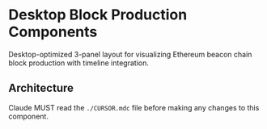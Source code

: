 # Desktop Block Production Components

Desktop-optimized 3-panel layout for visualizing Ethereum beacon chain block production with timeline integration.

## Architecture  
Claude MUST read the `./CURSOR.mdc` file before making any changes to this component.